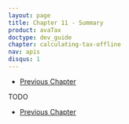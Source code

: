 ```yaml
---
layout: page
title: Chapter 11 - Summary
product: avaTax
doctype: dev_guide
chapter: calculating-tax-offline
nav: apis
disqus: 1
---
```


<ul class="pager">
  <li class="previous"><a href="/avatax/dev-guide/calculating-tax-offline/understanding-and-managing-messages"><i class="glyphicon glyphicon-chevron-left"></i>Previous Chapter</a></li>
</ul>
TODO
<ul class="pager">
  <li class="previous"><a href="/avatax/dev-guide/calculating-tax-offline/understanding-and-managing-messages"><i class="glyphicon glyphicon-chevron-left"></i>Previous Chapter</a></li>
</ul>

